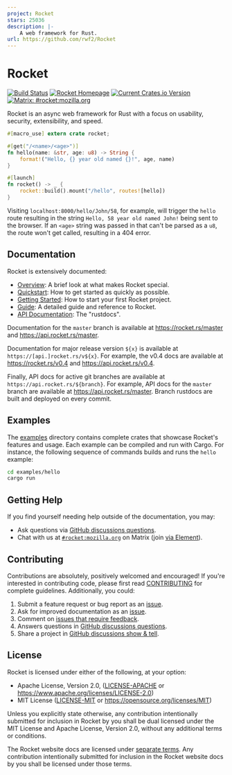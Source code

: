```yaml
---
project: Rocket
stars: 25036
description: |-
    A web framework for Rust.
url: https://github.com/rwf2/Rocket
---
```


# Rocket

[![Build Status](https://github.com/rwf2/Rocket/workflows/CI/badge.svg)](https://github.com/rwf2/Rocket/actions)
[![Rocket Homepage](https://img.shields.io/badge/web-rocket.rs-red.svg?style=flat&label=https&colorB=d33847)](https://rocket.rs)
[![Current Crates.io Version](https://img.shields.io/crates/v/rocket.svg)](https://crates.io/crates/rocket)
[![Matrix: #rocket:mozilla.org](https://img.shields.io/badge/style-%23rocket:mozilla.org-blue.svg?style=flat&label=[m])](https://chat.mozilla.org/#/room/#rocket:mozilla.org)

Rocket is an async web framework for Rust with a focus on usability, security,
extensibility, and speed.

```rust
#[macro_use] extern crate rocket;

#[get("/<name>/<age>")]
fn hello(name: &str, age: u8) -> String {
    format!("Hello, {} year old named {}!", age, name)
}

#[launch]
fn rocket() -> _ {
    rocket::build().mount("/hello", routes![hello])
}
```

Visiting `localhost:8000/hello/John/58`, for example, will trigger the `hello`
route resulting in the string `Hello, 58 year old named John!` being sent to the
browser. If an `<age>` string was passed in that can't be parsed as a `u8`, the
route won't get called, resulting in a 404 error.

## Documentation

Rocket is extensively documented:

  * [Overview]: A brief look at what makes Rocket special.
  * [Quickstart]: How to get started as quickly as possible.
  * [Getting Started]: How to start your first Rocket project.
  * [Guide]: A detailed guide and reference to Rocket.
  * [API Documentation]: The "rustdocs".

[Quickstart]: https://rocket.rs/guide/quickstart
[Getting Started]: https://rocket.rs/guide/getting-started
[Overview]: https://rocket.rs/overview/
[Guide]: https://rocket.rs/guide/
[API Documentation]: https://api.rocket.rs

Documentation for the `master` branch is available at https://rocket.rs/master
and https://api.rocket.rs/master.

Documentation for major release version `${x}` is available at
`https://[api.]rocket.rs/v${x}`. For example, the v0.4 docs are available at
https://rocket.rs/v0.4 and https://api.rocket.rs/v0.4.

Finally, API docs for active git branches are available at
`https://api.rocket.rs/${branch}`. For example, API docs for the `master` branch
are available at https://api.rocket.rs/master. Branch rustdocs are built and
deployed on every commit.

## Examples

The [examples](examples#readme) directory contains complete crates that showcase
Rocket's features and usage. Each example can be compiled and run with Cargo.
For instance, the following sequence of commands builds and runs the `hello`
example:

```sh
cd examples/hello
cargo run
```

## Getting Help

If you find yourself needing help outside of the documentation, you may:

  * Ask questions via [GitHub discussions questions].
  * Chat with us at [`#rocket:mozilla.org`] on Matrix (join [via Element]).

[`#rocket:mozilla.org`]: https://chat.mozilla.org/#/room/#rocket:mozilla.org
[via Element]: https://chat.mozilla.org/#/room/#rocket:mozilla.org
[GitHub discussions questions]: https://github.com/rwf2/Rocket/discussions/categories/questions

## Contributing

Contributions are absolutely, positively welcomed and encouraged! If you're
interested in contributing code, please first read [CONTRIBUTING] for complete
guidelines. Additionally, you could:

  1. Submit a feature request or bug report as an [issue].
  2. Ask for improved documentation as an [issue].
  3. Comment on [issues that require feedback].
  4. Answers questions in [GitHub discussions questions].
  5. Share a project in [GitHub discussions show & tell].

[issue]: https://github.com/rwf2/Rocket/issues
[issues that require feedback]: https://github.com/rwf2/Rocket/issues?q=is%3Aissue+is%3Aopen+label%3A%22feedback+wanted%22
[pull requests]: https://github.com/rwf2/Rocket/pulls
[CONTRIBUTING]: CONTRIBUTING.md
[GitHub discussions show & tell]: https://github.com/rwf2/Rocket/discussions/categories/show-tell

## License

Rocket is licensed under either of the following, at your option:

 * Apache License, Version 2.0, ([LICENSE-APACHE](LICENSE-APACHE) or https://www.apache.org/licenses/LICENSE-2.0)
 * MIT License ([LICENSE-MIT](LICENSE-MIT) or https://opensource.org/licenses/MIT)

Unless you explicitly state otherwise, any contribution intentionally submitted
for inclusion in Rocket by you shall be dual licensed under the MIT License and
Apache License, Version 2.0, without any additional terms or conditions.

The Rocket website docs are licensed under [separate terms](docs/LICENSE). Any
contribution intentionally submitted for inclusion in the Rocket website docs by
you shall be licensed under those terms.

